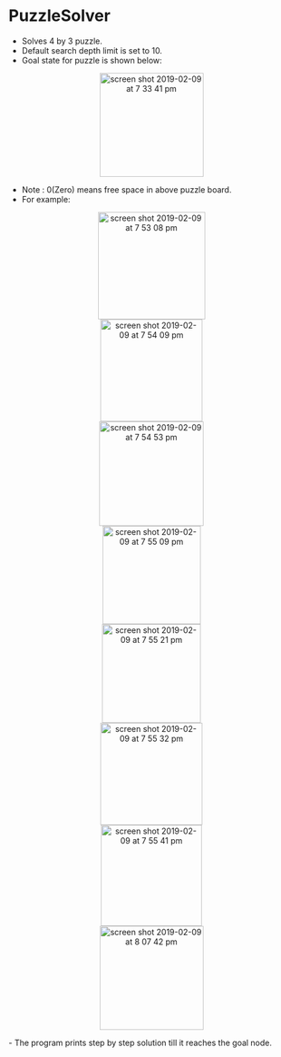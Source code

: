 # PuzzleSolver
- Solves 4 by 3 puzzle.
- Default search depth limit is set to 10.
- Goal state for puzzle is shown below:
<p align="center">
<img  width="183" alt="screen shot 2019-02-09 at 7 33 41 pm" src="https://user-images.githubusercontent.com/42313064/52521674-bc7acf80-2ca2-11e9-98be-bb6453d79b36.png">
</p>

- Note : 0(Zero) means free space in above puzzle board.
- For example:
<p align="center">
<img width="189" alt="screen shot 2019-02-09 at 7 53 08 pm" src="https://user-images.githubusercontent.com/42313064/52521800-dc12f780-2ca4-11e9-975a-81a6fcf654f8.png">
 <br>
<img width="180" alt="screen shot 2019-02-09 at 7 54 09 pm" src="https://user-images.githubusercontent.com/42313064/52521813-0e245980-2ca5-11e9-8561-091c45d922b6.png">
  <br>
<img width="184" alt="screen shot 2019-02-09 at 7 54 53 pm" src="https://user-images.githubusercontent.com/42313064/52521854-dbc72c00-2ca5-11e9-986c-5a07298588d6.png">
  <br>
<img width="173" alt="screen shot 2019-02-09 at 7 55 09 pm" src="https://user-images.githubusercontent.com/42313064/52521868-04e7bc80-2ca6-11e9-9cb4-1a8d99f43f41.png">
 <br>
<img width="174" alt="screen shot 2019-02-09 at 7 55 21 pm" src="https://user-images.githubusercontent.com/42313064/52521820-24321a00-2ca5-11e9-8ffb-1253991417ec.png">
  <br>
<img width="180" alt="screen shot 2019-02-09 at 7 55 32 pm" src="https://user-images.githubusercontent.com/42313064/52521821-285e3780-2ca5-11e9-87b0-db15ba884972.png">
 <br>
<img width="178" alt="screen shot 2019-02-09 at 7 55 41 pm" src="https://user-images.githubusercontent.com/42313064/52521825-3a3fda80-2ca5-11e9-81c3-1b1126ffd3d9.png">
  <br>
<img width="183" alt="screen shot 2019-02-09 at 8 07 42 pm" src="https://user-images.githubusercontent.com/42313064/52521891-7293e880-2ca6-11e9-9764-2337922971e1.png">

</p>
- The program prints step by step solution till it reaches the goal node.
